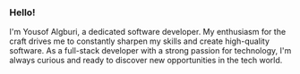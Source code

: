 ### Hello!

I'm Yousof Algburi, a dedicated software developer. My enthusiasm for the craft drives me to constantly sharpen my skills and create high-quality software. As a full-stack developer with a strong passion for technology, I'm always curious and ready to discover new opportunities in the tech world.
